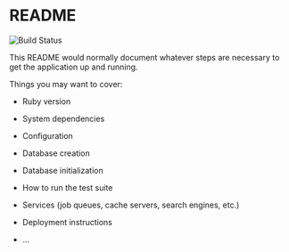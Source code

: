 # README

<img src="https://travis-ci.org/rems-palyvoda/Cactus.svg?branch=master" alt="Build Status" />

This README would normally document whatever steps are necessary to get the
application up and running.

Things you may want to cover:

* Ruby version

* System dependencies

* Configuration

* Database creation

* Database initialization

* How to run the test suite

* Services (job queues, cache servers, search engines, etc.)

* Deployment instructions

* ...
